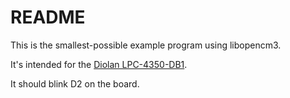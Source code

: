 # README

This is the smallest-possible example program using libopencm3.

It's intended for the [Diolan LPC-4350-DB1](http://www.diolan.com/lpc4350-features.html).

It should blink D2 on the board.
